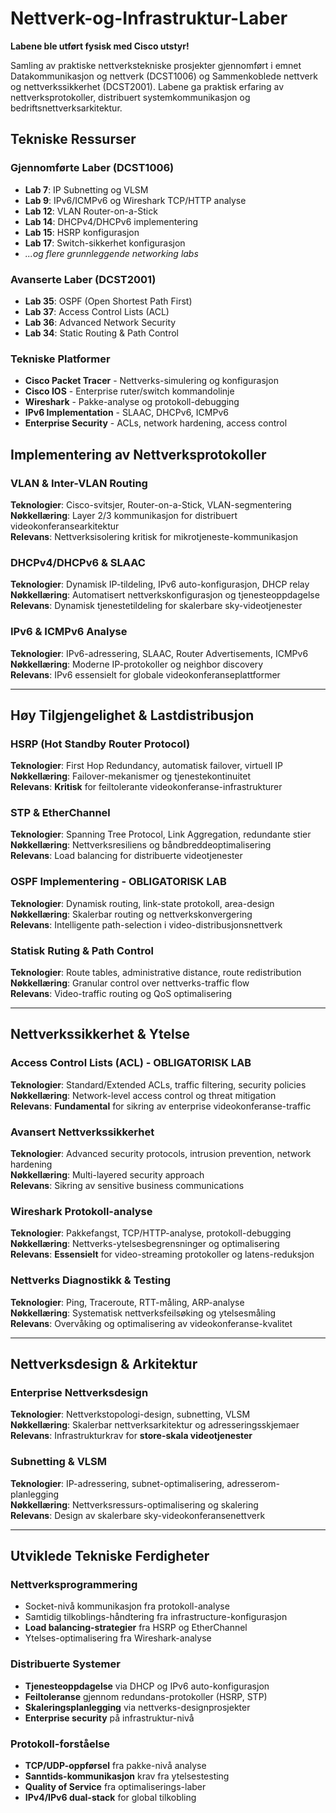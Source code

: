# Nettverk-og-Infrastruktur-Laber
**Labene ble utført fysisk med Cisco utstyr!**

Samling av praktiske nettverkstekniske prosjekter gjennomført i emnet Datakommunikasjon og nettverk (DCST1006) og Sammenkoblede nettverk og nettverkssikkerhet (DCST2001). Labene ga praktisk erfaring av nettverksprotokoller, distribuert systemkommunikasjon og bedriftsnettverksarkitektur.

## **Tekniske Ressurser**

### **Gjennomførte Laber (DCST1006)**
- **Lab 7**: IP Subnetting og VLSM 
- **Lab 9**: IPv6/ICMPv6 og Wireshark TCP/HTTP analyse 
- **Lab 12**: VLAN Router-on-a-Stick 
- **Lab 14**: DHCPv4/DHCPv6 implementering 
- **Lab 15**: HSRP konfigurasjon
- **Lab 17**: Switch-sikkerhet konfigurasjon
- *...og flere grunnleggende networking labs*

### **Avanserte Laber (DCST2001)**
- **Lab 35**: OSPF (Open Shortest Path First)
- **Lab 37**: Access Control Lists (ACL) 
- **Lab 36**: Advanced Network Security
- **Lab 34**: Static Routing & Path Control

### **Tekniske Platformer**
- **Cisco Packet Tracer** - Nettverks-simulering og konfigurasjon
- **Cisco IOS** - Enterprise ruter/switch kommandolinje
- **Wireshark** - Pakke-analyse og protokoll-debugging
- **IPv6 Implementation** - SLAAC, DHCPv6, ICMPv6
- **Enterprise Security** - ACLs, network hardening, access control


## **Implementering av Nettverksprotokoller**

### VLAN & Inter-VLAN Routing 
**Teknologier**: Cisco-svitsjer, Router-on-a-Stick, VLAN-segmentering  
**Nøkkellæring**: Layer 2/3 kommunikasjon for distribuert videokonferansearkitektur  
**Relevans**: Nettverksisolering kritisk for mikrotjeneste-kommunikasjon  

### DHCPv4/DHCPv6 & SLAAC
**Teknologier**: Dynamisk IP-tildeling, IPv6 auto-konfigurasjon, DHCP relay  
**Nøkkellæring**: Automatisert nettverkskonfigurasjon og tjenesteoppdagelse  
**Relevans**: Dynamisk tjenestetildeling for skalerbare sky-videotjenester  

### IPv6 & ICMPv6 Analyse
**Teknologier**: IPv6-adressering, SLAAC, Router Advertisements, ICMPv6  
**Nøkkellæring**: Moderne IP-protokoller og neighbor discovery  
**Relevans**: IPv6 essensielt for globale videokonferanseplattformer  

---

## **Høy Tilgjengelighet & Lastdistribusjon**

### HSRP (Hot Standby Router Protocol)
**Teknologier**: First Hop Redundancy, automatisk failover, virtuell IP  
**Nøkkellæring**: Failover-mekanismer og tjenestekontinuitet  
**Relevans**: **Kritisk** for feiltolerante videokonferanse-infrastrukturer  

### STP & EtherChannel 
**Teknologier**: Spanning Tree Protocol, Link Aggregation, redundante stier  
**Nøkkellæring**: Nettverksresiliens og båndbreddeoptimalisering  
**Relevans**: Load balancing for distribuerte videotjenester  

### OSPF Implementering - **OBLIGATORISK LAB**
**Teknologier**: Dynamisk routing, link-state protokoll, area-design  
**Nøkkellæring**: Skalerbar routing og nettverkskonvergering  
**Relevans**: Intelligente path-selection i video-distribusjonsnettverk  

### Statisk Ruting & Path Control
**Teknologier**: Route tables, administrative distance, route redistribution  
**Nøkkellæring**: Granular control over nettverks-traffic flow  
**Relevans**: Video-traffic routing og QoS optimalisering  

---

## **Nettverkssikkerhet & Ytelse**

### Access Control Lists (ACL) - **OBLIGATORISK LAB**
**Teknologier**: Standard/Extended ACLs, traffic filtering, security policies  
**Nøkkellæring**: Network-level access control og threat mitigation  
**Relevans**: **Fundamental** for sikring av enterprise videokonferanse-traffic  

### Avansert Nettverkssikkerhet
**Teknologier**: Advanced security protocols, intrusion prevention, network hardening  
**Nøkkellæring**: Multi-layered security approach  
**Relevans**: Sikring av sensitive business communications  

### Wireshark Protokoll-analyse
**Teknologier**: Pakkefangst, TCP/HTTP-analyse, protokoll-debugging  
**Nøkkellæring**: Nettverks-ytelsesbegrensninger og optimalisering  
**Relevans**: **Essensielt** for video-streaming protokoller og latens-reduksjon  

### Nettverks Diagnostikk & Testing
**Teknologier**: Ping, Traceroute, RTT-måling, ARP-analyse  
**Nøkkellæring**: Systematisk nettverksfeilsøking og ytelsesmåling  
**Relevans**: Overvåking og optimalisering av videokonferanse-kvalitet  

---

## **Nettverksdesign & Arkitektur**

### Enterprise Nettverksdesign
**Teknologier**: Nettverkstopologi-design, subnetting, VLSM  
**Nøkkellæring**: Skalerbar nettverksarkitektur og adresseringsskjemaer  
**Relevans**: Infrastrukturkrav for **store-skala videotjenester**  

### Subnetting & VLSM
**Teknologier**: IP-adressering, subnet-optimalisering, adresserom-planlegging  
**Nøkkellæring**: Nettverksressurs-optimalisering og skalering  
**Relevans**: Design av skalerbare sky-videokonferansenettverk  

---

## **Utviklede Tekniske Ferdigheter**

### **Nettverksprogrammering**
- Socket-nivå kommunikasjon fra protokoll-analyse
- Samtidig tilkoblings-håndtering fra infrastructure-konfigurasjon
- **Load balancing-strategier** fra HSRP og EtherChannel
- Ytelses-optimalisering fra Wireshark-analyse

### **Distribuerte Systemer**
- **Tjenesteoppdagelse** via DHCP og IPv6 auto-konfigurasjon
- **Feiltoleranse** gjennom redundans-protokoller (HSRP, STP)
- **Skaleringsplanlegging** via nettverks-designprosjekter
- **Enterprise security** på infrastruktur-nivå

### **Protokoll-forståelse**
- **TCP/UDP-oppførsel** fra pakke-nivå analyse
- **Sanntids-kommunikasjon** krav fra ytelsestesting
- **Quality of Service** fra optimaliserings-laber
- **IPv4/IPv6 dual-stack** for global tilkobling



